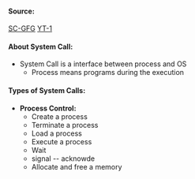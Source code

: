 #### Source:
[SC-GFG](https://www.geeksforgeeks.org/introduction-of-system-call/)
[YT-1](https://www.youtube.com/watch?v=d3aCjfuMCIU&list=PLXj4XH7LcRfDrdQuJTHIPmKMpa7eYVaPm&index=5)

#### About System Call:

* System Call is a interface between process and OS
	* Process means programs during the execution

#### Types of System Calls:

* **Process Control:**
	* Create a process
	* Terminate a process
	* Load a process
	* Execute a process
	* Wait
	* signal -- acknowde
	* Allocate and free a memory